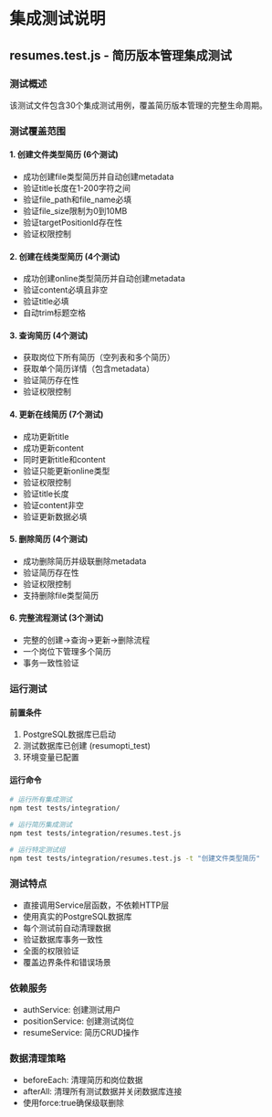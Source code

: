 # 集成测试说明

## resumes.test.js - 简历版本管理集成测试

### 测试概述
该测试文件包含30个集成测试用例，覆盖简历版本管理的完整生命周期。

### 测试覆盖范围

#### 1. 创建文件类型简历 (6个测试)
- 成功创建file类型简历并自动创建metadata
- 验证title长度在1-200字符之间
- 验证file_path和file_name必填
- 验证file_size限制为0到10MB
- 验证targetPositionId存在性
- 验证权限控制

#### 2. 创建在线类型简历 (4个测试)
- 成功创建online类型简历并自动创建metadata
- 验证content必填且非空
- 验证title必填
- 自动trim标题空格

#### 3. 查询简历 (4个测试)
- 获取岗位下所有简历（空列表和多个简历）
- 获取单个简历详情（包含metadata）
- 验证简历存在性
- 验证权限控制

#### 4. 更新在线简历 (7个测试)
- 成功更新title
- 成功更新content
- 同时更新title和content
- 验证只能更新online类型
- 验证权限控制
- 验证title长度
- 验证content非空
- 验证更新数据必填

#### 5. 删除简历 (4个测试)
- 成功删除简历并级联删除metadata
- 验证简历存在性
- 验证权限控制
- 支持删除file类型简历

#### 6. 完整流程测试 (3个测试)
- 完整的创建->查询->更新->删除流程
- 一个岗位下管理多个简历
- 事务一致性验证

### 运行测试

#### 前置条件
1. PostgreSQL数据库已启动
2. 测试数据库已创建 (resumopti_test)
3. 环境变量已配置

#### 运行命令
```bash
# 运行所有集成测试
npm test tests/integration/

# 运行简历集成测试
npm test tests/integration/resumes.test.js

# 运行特定测试组
npm test tests/integration/resumes.test.js -t "创建文件类型简历"
```

### 测试特点
- 直接调用Service层函数，不依赖HTTP层
- 使用真实的PostgreSQL数据库
- 每个测试前自动清理数据
- 验证数据库事务一致性
- 全面的权限验证
- 覆盖边界条件和错误场景

### 依赖服务
- authService: 创建测试用户
- positionService: 创建测试岗位
- resumeService: 简历CRUD操作

### 数据清理策略
- beforeEach: 清理简历和岗位数据
- afterAll: 清理所有测试数据并关闭数据库连接
- 使用force:true确保级联删除
